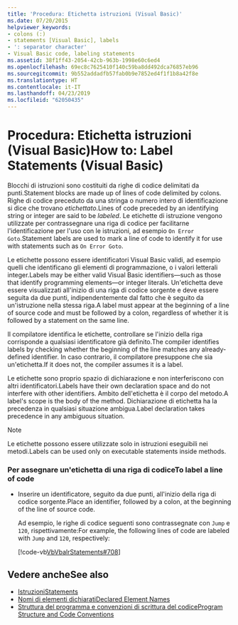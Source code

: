 ```yaml
---
title: 'Procedura: Etichetta istruzioni (Visual Basic)'
ms.date: 07/20/2015
helpviewer_keywords:
- colons (:)
- statements [Visual Basic], labels
- ': separator character'
- Visual Basic code, labeling statements
ms.assetid: 38f1ff43-2054-42cb-963b-1998e60c6ed4
ms.openlocfilehash: 69ec8c7625410f140c59ba8dd492dca76857eb96
ms.sourcegitcommit: 9b552addadfb57fab0b9e7852ed4f1f1b8a42f8e
ms.translationtype: HT
ms.contentlocale: it-IT
ms.lasthandoff: 04/23/2019
ms.locfileid: "62050435"
---
```

# <a name="how-to-label-statements-visual-basic"></a><span data-ttu-id="1f1db-102">Procedura: Etichetta istruzioni (Visual Basic)</span><span class="sxs-lookup"><span data-stu-id="1f1db-102">How to: Label Statements (Visual Basic)</span></span>
<span data-ttu-id="1f1db-103">Blocchi di istruzioni sono costituiti da righe di codice delimitati da punti.</span><span class="sxs-lookup"><span data-stu-id="1f1db-103">Statement blocks are made up of lines of code delimited by colons.</span></span> <span data-ttu-id="1f1db-104">Righe di codice preceduto da una stringa o numero intero di identificazione si dice che trovano *etichettato*.</span><span class="sxs-lookup"><span data-stu-id="1f1db-104">Lines of code preceded by an identifying string or integer are said to be *labeled*.</span></span> <span data-ttu-id="1f1db-105">Le etichette di istruzione vengono utilizzate per contrassegnare una riga di codice per facilitarne l'identificazione per l'uso con le istruzioni, ad esempio `On Error Goto`.</span><span class="sxs-lookup"><span data-stu-id="1f1db-105">Statement labels are used to mark a line of code to identify it for use with statements such as `On Error Goto`.</span></span>  
  
 <span data-ttu-id="1f1db-106">Le etichette possono essere identificatori Visual Basic validi, ad esempio quelli che identificano gli elementi di programmazione, o i valori letterali integer.</span><span class="sxs-lookup"><span data-stu-id="1f1db-106">Labels may be either valid Visual Basic identifiers—such as those that identify programming elements—or integer literals.</span></span> <span data-ttu-id="1f1db-107">Un'etichetta deve essere visualizzati all'inizio di una riga di codice sorgente e deve essere seguita da due punti, indipendentemente dal fatto che è seguito da un'istruzione nella stessa riga.</span><span class="sxs-lookup"><span data-stu-id="1f1db-107">A label must appear at the beginning of a line of source code and must be followed by a colon, regardless of whether it is followed by a statement on the same line.</span></span>  
  
 <span data-ttu-id="1f1db-108">Il compilatore identifica le etichette, controllare se l'inizio della riga corrisponde a qualsiasi identificatore già definito.</span><span class="sxs-lookup"><span data-stu-id="1f1db-108">The compiler identifies labels by checking whether the beginning of the line matches any already-defined identifier.</span></span> <span data-ttu-id="1f1db-109">In caso contrario, il compilatore presuppone che sia un'etichetta.</span><span class="sxs-lookup"><span data-stu-id="1f1db-109">If it does not, the compiler assumes it is a label.</span></span>  
  
 <span data-ttu-id="1f1db-110">Le etichette sono proprio spazio di dichiarazione e non interferiscono con altri identificatori.</span><span class="sxs-lookup"><span data-stu-id="1f1db-110">Labels have their own declaration space and do not interfere with other identifiers.</span></span> <span data-ttu-id="1f1db-111">Ambito dell'etichetta è il corpo del metodo.</span><span class="sxs-lookup"><span data-stu-id="1f1db-111">A label's scope is the body of the method.</span></span> <span data-ttu-id="1f1db-112">Dichiarazione di etichetta ha la precedenza in qualsiasi situazione ambigua.</span><span class="sxs-lookup"><span data-stu-id="1f1db-112">Label declaration takes precedence in any ambiguous situation.</span></span>  
  
> [!NOTE]
>  <span data-ttu-id="1f1db-113">Le etichette possono essere utilizzate solo in istruzioni eseguibili nei metodi.</span><span class="sxs-lookup"><span data-stu-id="1f1db-113">Labels can be used only on executable statements inside methods.</span></span>  
  
### <a name="to-label-a-line-of-code"></a><span data-ttu-id="1f1db-114">Per assegnare un'etichetta di una riga di codice</span><span class="sxs-lookup"><span data-stu-id="1f1db-114">To label a line of code</span></span>  
  
- <span data-ttu-id="1f1db-115">Inserire un identificatore, seguito da due punti, all'inizio della riga di codice sorgente.</span><span class="sxs-lookup"><span data-stu-id="1f1db-115">Place an identifier, followed by a colon, at the beginning of the line of source code.</span></span>  
  
     <span data-ttu-id="1f1db-116">Ad esempio, le righe di codice seguenti sono contrassegnate con `Jump` e `120`, rispettivamente:</span><span class="sxs-lookup"><span data-stu-id="1f1db-116">For example, the following lines of code are labeled with `Jump` and `120`, respectively:</span></span>  
  
     [!code-vb[VbVbalrStatements#708](~/samples/snippets/visualbasic/VS_Snippets_VBCSharp/VbVbalrStatements/VB/Class1.vb#708)]  
  
## <a name="see-also"></a><span data-ttu-id="1f1db-117">Vedere anche</span><span class="sxs-lookup"><span data-stu-id="1f1db-117">See also</span></span>

- [<span data-ttu-id="1f1db-118">Istruzioni</span><span class="sxs-lookup"><span data-stu-id="1f1db-118">Statements</span></span>](../../../visual-basic/programming-guide/language-features/statements.md)
- [<span data-ttu-id="1f1db-119">Nomi di elementi dichiarati</span><span class="sxs-lookup"><span data-stu-id="1f1db-119">Declared Element Names</span></span>](../../../visual-basic/programming-guide/language-features/declared-elements/declared-element-names.md)
- [<span data-ttu-id="1f1db-120">Struttura del programma e convenzioni di scrittura del codice</span><span class="sxs-lookup"><span data-stu-id="1f1db-120">Program Structure and Code Conventions</span></span>](../../../visual-basic/programming-guide/program-structure/program-structure-and-code-conventions.md)
